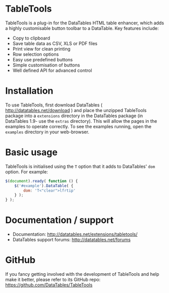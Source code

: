 # TableTools

TableTools is a plug-in for the DataTables HTML table enhancer, which adds a highly customisable button toolbar to a
DataTable. Key features include:

* Copy to clipboard
* Save table data as CSV, XLS or PDF files
* Print view for clean printing
* Row selection options
* Easy use predefined buttons
* Simple customisation of buttons
* Well defined API for advanced control

# Installation

To use TableTools, first download DataTables ( http://datatables.net/download ) and place the unzipped TableTools
package into a `extensions` directory in the DataTables package (in DataTables 1.9- use the `extras` directory). This
will allow the pages in the examples to operate correctly. To see the examples running, open the `examples` directory in
your web-browser.

# Basic usage

TableTools is initialised using the `T` option that it adds to DataTables' `dom` option. For example:

```js
$(document).ready( function () {
	$('#example').DataTable( {
		dom: 'T<"clear">lfrtip'
	} );
} );
```

# Documentation / support

* Documentation: http://datatables.net/extensions/tabletools/
* DataTables support forums: http://datatables.net/forums

# GitHub

If you fancy getting involved with the development of TableTools and help make it better, please refer to its GitHub
repo: https://github.com/DataTables/TableTools

